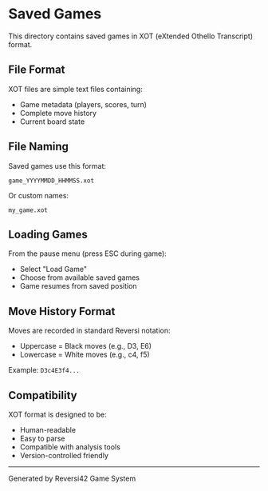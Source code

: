 # Saved Games

This directory contains saved games in XOT (eXtended Othello Transcript) format.

## File Format

XOT files are simple text files containing:
- Game metadata (players, scores, turn)
- Complete move history
- Current board state

## File Naming

Saved games use this format:
```
game_YYYYMMDD_HHMMSS.xot
```

Or custom names:
```
my_game.xot
```

## Loading Games

From the pause menu (press ESC during game):
- Select "Load Game"
- Choose from available saved games
- Game resumes from saved position

## Move History Format

Moves are recorded in standard Reversi notation:
- Uppercase = Black moves (e.g., D3, E6)
- Lowercase = White moves (e.g., c4, f5)

Example: `D3c4E3f4...`

## Compatibility

XOT format is designed to be:
- Human-readable
- Easy to parse
- Compatible with analysis tools
- Version-controlled friendly

---

Generated by Reversi42 Game System

